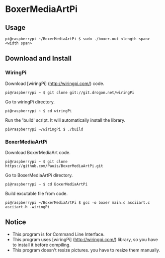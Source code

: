 # BoxerMediaArtPi
## Usage
```
pi@raspberrypi ~/BoxerMediaArtPi $ sudo ./boxer.out <length span> <width span>
```
## Download and Install
### WiringPi
Download [wiringPi] (http://wiringpi.com/) code.
```
pi@raspberrypi ~ $ git clone git://git.drogon.net/wiringPi
```
Go to wiringPi directory.
```
pi@raspberrypi ~ $ cd wiringPi
```
Run the 'build' script. It will automatically install the library.
```
pi@raspberrypi ~/wiringPi $ ./build
```
### BoxerMediaArtPi
Download BoxerMediaArt code.
```
pi@raspberrypi ~ $ git clone https://github.com/Pauis/BoxerMediaArtPi.git
```
Go to BoxerMediaArtPi directory.
```
pi@raspberrypi ~ $ cd BoxerMediaArtPi
```
Build excutable file from code.
```
pi@raspberrypi ~/BoxerMediaArtPi $ gcc -o boxer main.c asciiart.c asciiart.h -wiringPi
```
## Notice
* This program is for Command Line Interface.
* This program uses [wiringPi] (http://wiringpi.com/) library, so you have to install it before compiling.
* This program doesn't resize pictures.  you have to resize them manually.
